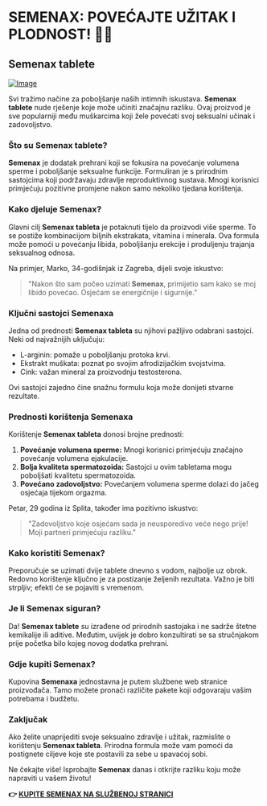 # SEMENAX: POVEĆAJTE UŽITAK I PLODNOST! 🍑💪

## Semenax tablete

[![Image](https://www2.sellhealth.com/22/semenax_bottle_reflection_pills_md.jpg)](https://gchaffi.com/ZJqsQE9Y)

Svi tražimo načine za poboljšanje naših intimnih iskustava. **Semenax tablete** nude rješenje koje može učiniti značajnu razliku. Ovaj proizvod je sve popularniji među muškarcima koji žele povećati svoj seksualni učinak i zadovoljstvo.

### Što su Semenax tablete?

**Semenax** je dodatak prehrani koji se fokusira na povećanje volumena sperme i poboljšanje seksualne funkcije. Formuliran je s prirodnim sastojcima koji podržavaju zdravlje reproduktivnog sustava. Mnogi korisnici primjećuju pozitivne promjene nakon samo nekoliko tjedana korištenja.

### Kako djeluje Semenax?

Glavni cilj **Semenax tableta** je potaknuti tijelo da proizvodi više sperme. To se postiže kombinacijom biljnih ekstrakata, vitamina i minerala. Ova formula može pomoći u povećanju libida, poboljšanju erekcije i produljenju trajanja seksualnog odnosa.

Na primjer, Marko, 34-godišnjak iz Zagreba, dijeli svoje iskustvo: 

> "Nakon što sam počeo uzimati **Semenax**, primijetio sam kako se moj libido povećao. Osjećam se energičnije i sigurnije."

### Ključni sastojci Semenaxa

Jedna od prednosti **Semenax tableta** su njihovi pažljivo odabrani sastojci. Neki od najvažnijih uključuju:

- L-arginin: pomaže u poboljšanju protoka krvi.
- Ekstrakt muškata: poznat po svojim afrodizijačkim svojstvima.
- Cink: važan mineral za proizvodnju testosterona.

Ovi sastojci zajedno čine snažnu formulu koja može donijeti stvarne rezultate.

### Prednosti korištenja Semenaxa

Korištenje **Semenax tableta** donosi brojne prednosti:

1. **Povećanje volumena sperme:** Mnogi korisnici primjećuju značajno povećanje volumena ejakulacije.
2. **Bolja kvaliteta spermatozoida:** Sastojci u ovim tabletama mogu poboljšati kvalitetu spermatozoida.
3. **Povećano zadovoljstvo:** Povećanjem volumena sperme dolazi do jačeg osjećaja tijekom orgazma.

Petar, 29 godina iz Splita, također ima pozitivno iskustvo:

> "Zadovoljstvo koje osjećam sada je neusporedivo veće nego prije! Moji partneri primjećuju razliku."

### Kako koristiti Semenax?

Preporučuje se uzimati dvije tablete dnevno s vodom, najbolje uz obrok. Redovno korištenje ključno je za postizanje željenih rezultata. Važno je biti strpljiv; efekti će se pojaviti s vremenom.

### Je li Semenax siguran?

Da! **Semenax tablete** su izrađene od prirodnih sastojaka i ne sadrže štetne kemikalije ili aditive. Međutim, uvijek je dobro konzultirati se sa stručnjakom prije početka bilo kojeg novog dodatka prehrani.

### Gdje kupiti Semenax?

Kupovina **Semenaxa** jednostavna je putem službene web stranice proizvođača. Tamo možete pronaći različite pakete koji odgovaraju vašim potrebama i budžetu.

### Zaključak

Ako želite unaprijediti svoje seksualno zdravlje i užitak, razmislite o korištenju **Semenax tableta**. Prirodna formula može vam pomoći da postignete ciljeve koje ste postavili za sebe u spavaćoj sobi.

Ne čekajte više! Isprobajte **Semenax** danas i otkrijte razliku koju može napraviti u vašem životu!



**👉 [KUPITE SEMENAX NA SLUŽBENOJ STRANICI](https://gchaffi.com/ZJqsQE9Y)**